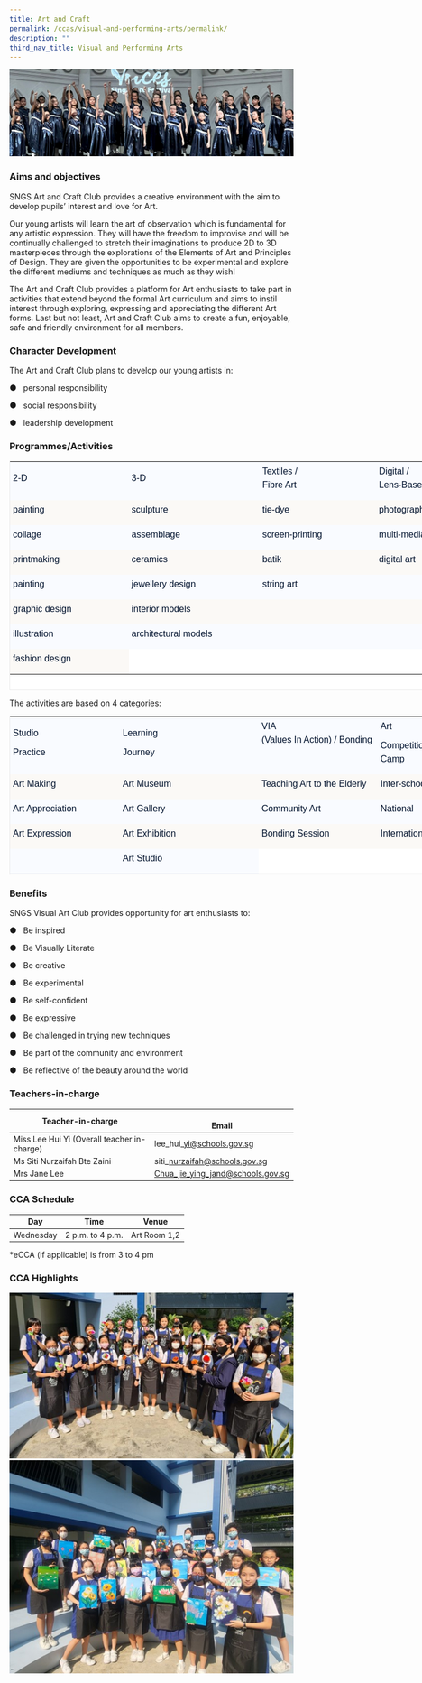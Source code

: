 ```yaml
---
title: Art and Craft
permalink: /ccas/visual-and-performing-arts/permalink/
description: ""
third_nav_title: Visual and Performing Arts
---
```

![](/images/01%20Banner%20Photos/cca.jpg)

### Aims and objectives

SNGS Art and Craft Club provides a creative environment with the aim to develop pupils’ interest and love for Art.

Our young artists will learn the art of observation which is fundamental for any artistic expression. They will have the freedom to improvise and will be continually challenged to stretch their imaginations to produce 2D to 3D masterpieces through the explorations of the Elements of Art and Principles of Design. They are given the opportunities to be experimental and explore the different mediums and techniques as much as they wish!

The Art and Craft Club provides a platform for Art enthusiasts to take part in activities that extend beyond the formal Art curriculum and aims to instil interest through exploring, expressing and appreciating the different Art forms. Last but not least, Art and Craft Club aims to create a fun, enjoyable, safe and friendly environment for all members.

### Character Development
The Art and Craft Club plans to develop our young artists in:

●&nbsp;&nbsp;&nbsp;personal responsibility

●&nbsp;&nbsp;&nbsp;social responsibility

●&nbsp;&nbsp;&nbsp;leadership development

### Programmes/Activities
<table class="iveo_table ives_tab_1" width="601" style="margin: 0px; outline: 0px; padding: 0px; border: 1px solid rgb(234, 234, 234); border-collapse: collapse; color: rgb(0, 18, 45); font-family: Mulish, sans-serif; font-size: 16px; font-style: normal; font-variant-ligatures: normal; font-variant-caps: normal; font-weight: 400; letter-spacing: normal; orphans: 2; text-align: left; text-transform: none; white-space: normal; widows: 2; word-spacing: 0px; -webkit-text-stroke-width: 0px; background-color: rgb(255, 255, 255); text-decoration-thickness: initial; text-decoration-style: initial; text-decoration-color: initial; width: 860px; height: 407px;"><tbody class="" style="margin: 0px; outline: 0px; padding: 0px;"><tr class="" style="margin: 0px; outline: 0px; padding: 0px;"><td width="146" class="" style="margin: 0px; outline: 0px; padding: 5px; text-align: left; background: rgb(249, 251, 255); color: rgb(34, 34, 34); width: 211px;"><p class="" style="margin: 0px 0px 10px; outline: 0px; padding: 0px; line-height: 24px; color: rgb(0, 18, 45); font-family: Mulish, sans-serif; font-size: 16px;"><span lang="EN-SG" class="" style="margin: 0px; outline: 0px; padding: 0px;">2-D</span></p></td><td width="166" class="" style="margin: 0px; outline: 0px; padding: 5px; text-align: left; background: rgb(249, 251, 255); color: rgb(34, 34, 34); width: 233px;"><p class="" style="margin: 0px 0px 10px; outline: 0px; padding: 0px; line-height: 24px; color: rgb(0, 18, 45); font-family: Mulish, sans-serif; font-size: 16px;"><span lang="EN-SG" class="" style="margin: 0px; outline: 0px; padding: 0px;">3-D</span></p></td><td width="147" class="" style="margin: 0px; outline: 0px; padding: 5px; text-align: left; background: rgb(249, 251, 255); color: rgb(34, 34, 34); width: 207px;"><p class="" style="margin: 0px 0px 10px; outline: 0px; padding: 0px; line-height: 24px; color: rgb(0, 18, 45); font-family: Mulish, sans-serif; font-size: 16px;"><span lang="EN-SG" class="" style="margin: 0px; outline: 0px; padding: 0px;">Textiles /<br class="" style="margin: 0px; outline: 0px; padding: 0px;">Fibre Art</span></p></td><td width="143" class="" style="margin: 0px; outline: 0px; padding: 5px; text-align: left; background: rgb(249, 251, 255); color: rgb(34, 34, 34); width: 209px;"><p class="" style="margin: 0px 0px 10px; outline: 0px; padding: 0px; line-height: 24px; color: rgb(0, 18, 45); font-family: Mulish, sans-serif; font-size: 16px;"><span lang="EN-SG" class="" style="margin: 0px; outline: 0px; padding: 0px;">Digital /<br class="" style="margin: 0px; outline: 0px; padding: 0px;">Lens-Based Media</span></p></td></tr><tr class="" style="margin: 0px; outline: 0px; padding: 0px;"><td width="146" class="" style="margin: 0px; outline: 0px; padding: 5px; text-align: left; background: rgb(251, 249, 246); color: rgb(34, 34, 34);"><p class="" style="margin: 0px 0px 10px; outline: 0px; padding: 0px; line-height: 24px; color: rgb(0, 18, 45); font-family: Mulish, sans-serif; font-size: 16px;"><span lang="EN-SG" class="" style="margin: 0px; outline: 0px; padding: 0px;">painting</span></p></td><td width="166" class="" style="margin: 0px; outline: 0px; padding: 5px; text-align: left; background: rgb(251, 249, 246); color: rgb(34, 34, 34);"><p class="" style="margin: 0px 0px 10px; outline: 0px; padding: 0px; line-height: 24px; color: rgb(0, 18, 45); font-family: Mulish, sans-serif; font-size: 16px;"><span lang="EN-SG" class="" style="margin: 0px; outline: 0px; padding: 0px;">sculpture</span></p></td><td width="147" class="" style="margin: 0px; outline: 0px; padding: 5px; text-align: left; background: rgb(251, 249, 246); color: rgb(34, 34, 34);"><p class="" style="margin: 0px 0px 10px; outline: 0px; padding: 0px; line-height: 24px; color: rgb(0, 18, 45); font-family: Mulish, sans-serif; font-size: 16px;"><span lang="EN-SG" class="" style="margin: 0px; outline: 0px; padding: 0px;">tie-dye</span></p></td><td width="143" class="" style="margin: 0px; outline: 0px; padding: 5px; text-align: left; background: rgb(251, 249, 246); color: rgb(34, 34, 34);"><p class="" style="margin: 0px 0px 10px; outline: 0px; padding: 0px; line-height: 24px; color: rgb(0, 18, 45); font-family: Mulish, sans-serif; font-size: 16px;"><span lang="EN-SG" class="" style="margin: 0px; outline: 0px; padding: 0px;">photography</span></p></td></tr><tr class="" style="margin: 0px; outline: 0px; padding: 0px;"><td width="146" class="" style="margin: 0px; outline: 0px; padding: 5px; text-align: left; background: rgb(249, 251, 255); color: rgb(34, 34, 34);"><p class="" style="margin: 0px 0px 10px; outline: 0px; padding: 0px; line-height: 24px; color: rgb(0, 18, 45); font-family: Mulish, sans-serif; font-size: 16px;"><span lang="EN-SG" class="" style="margin: 0px; outline: 0px; padding: 0px;">collage</span></p></td><td width="166" class="" style="margin: 0px; outline: 0px; padding: 5px; text-align: left; background: rgb(249, 251, 255); color: rgb(34, 34, 34);"><p class="" style="margin: 0px 0px 10px; outline: 0px; padding: 0px; line-height: 24px; color: rgb(0, 18, 45); font-family: Mulish, sans-serif; font-size: 16px;"><span lang="EN-SG" class="" style="margin: 0px; outline: 0px; padding: 0px;">assemblage</span></p></td><td width="147" class="" style="margin: 0px; outline: 0px; padding: 5px; text-align: left; background: rgb(249, 251, 255); color: rgb(34, 34, 34);"><p class="" style="margin: 0px 0px 10px; outline: 0px; padding: 0px; line-height: 24px; color: rgb(0, 18, 45); font-family: Mulish, sans-serif; font-size: 16px;"><span lang="EN-SG" class="" style="margin: 0px; outline: 0px; padding: 0px;">screen-printing</span></p></td><td width="143" class="" style="margin: 0px; outline: 0px; padding: 5px; text-align: left; background: rgb(249, 251, 255); color: rgb(34, 34, 34);"><p class="" style="margin: 0px 0px 10px; outline: 0px; padding: 0px; line-height: 24px; color: rgb(0, 18, 45); font-family: Mulish, sans-serif; font-size: 16px;"><span lang="EN-SG" class="" style="margin: 0px; outline: 0px; padding: 0px;">multi-media</span></p></td></tr><tr class="" style="margin: 0px; outline: 0px; padding: 0px;"><td width="146" class="" style="margin: 0px; outline: 0px; padding: 5px; text-align: left; background: rgb(251, 249, 246); color: rgb(34, 34, 34);"><p class="" style="margin: 0px 0px 10px; outline: 0px; padding: 0px; line-height: 24px; color: rgb(0, 18, 45); font-family: Mulish, sans-serif; font-size: 16px;"><span lang="EN-SG" class="" style="margin: 0px; outline: 0px; padding: 0px;">printmaking</span></p></td><td width="166" class="" style="margin: 0px; outline: 0px; padding: 5px; text-align: left; background: rgb(251, 249, 246); color: rgb(34, 34, 34);"><p class="" style="margin: 0px 0px 10px; outline: 0px; padding: 0px; line-height: 24px; color: rgb(0, 18, 45); font-family: Mulish, sans-serif; font-size: 16px;"><span lang="EN-SG" class="" style="margin: 0px; outline: 0px; padding: 0px;">ceramics</span></p></td><td width="147" class="" style="margin: 0px; outline: 0px; padding: 5px; text-align: left; background: rgb(251, 249, 246); color: rgb(34, 34, 34);"><p class="" style="margin: 0px 0px 10px; outline: 0px; padding: 0px; line-height: 24px; color: rgb(0, 18, 45); font-family: Mulish, sans-serif; font-size: 16px;"><span lang="EN-SG" class="" style="margin: 0px; outline: 0px; padding: 0px;">batik</span></p></td><td width="143" class="" style="margin: 0px; outline: 0px; padding: 5px; text-align: left; background: rgb(251, 249, 246); color: rgb(34, 34, 34);"><p class="" style="margin: 0px 0px 10px; outline: 0px; padding: 0px; line-height: 24px; color: rgb(0, 18, 45); font-family: Mulish, sans-serif; font-size: 16px;"><span lang="EN-SG" class="" style="margin: 0px; outline: 0px; padding: 0px;">digital art</span></p></td></tr><tr class="" style="margin: 0px; outline: 0px; padding: 0px;"><td width="146" class="" style="margin: 0px; outline: 0px; padding: 5px; text-align: left; background: rgb(249, 251, 255); color: rgb(34, 34, 34);"><p class="" style="margin: 0px 0px 10px; outline: 0px; padding: 0px; line-height: 24px; color: rgb(0, 18, 45); font-family: Mulish, sans-serif; font-size: 16px;"><span lang="EN-SG" class="" style="margin: 0px; outline: 0px; padding: 0px;">painting</span></p></td><td width="166" class="" style="margin: 0px; outline: 0px; padding: 5px; text-align: left; background: rgb(249, 251, 255); color: rgb(34, 34, 34);"><p class="" style="margin: 0px 0px 10px; outline: 0px; padding: 0px; line-height: 24px; color: rgb(0, 18, 45); font-family: Mulish, sans-serif; font-size: 16px;"><span lang="EN-SG" class="" style="margin: 0px; outline: 0px; padding: 0px;">jewellery design</span></p></td><td width="147" class="" style="margin: 0px; outline: 0px; padding: 5px; text-align: left; background: rgb(249, 251, 255); color: rgb(34, 34, 34);"><p class="" style="margin: 0px 0px 10px; outline: 0px; padding: 0px; line-height: 24px; color: rgb(0, 18, 45); font-family: Mulish, sans-serif; font-size: 16px;"><span lang="EN-SG" class="" style="margin: 0px; outline: 0px; padding: 0px;">string art</span></p></td><td width="143" class="" style="margin: 0px; outline: 0px; padding: 5px; text-align: left; background: rgb(249, 251, 255); color: rgb(34, 34, 34);"><p class="" style="margin: 0px 0px 10px; outline: 0px; padding: 0px; line-height: 24px; color: rgb(0, 18, 45); font-family: Mulish, sans-serif; font-size: 16px;"><span lang="EN-SG" class="" style="margin: 0px; outline: 0px; padding: 0px;">&nbsp;</span></p></td></tr><tr class="" style="margin: 0px; outline: 0px; padding: 0px;"><td width="146" class="" style="margin: 0px; outline: 0px; padding: 5px; text-align: left; background: rgb(251, 249, 246); color: rgb(34, 34, 34);"><p class="" style="margin: 0px 0px 10px; outline: 0px; padding: 0px; line-height: 24px; color: rgb(0, 18, 45); font-family: Mulish, sans-serif; font-size: 16px;"><span lang="EN-SG" class="" style="margin: 0px; outline: 0px; padding: 0px;">graphic design</span></p></td><td width="166" class="" style="margin: 0px; outline: 0px; padding: 5px; text-align: left; background: rgb(251, 249, 246); color: rgb(34, 34, 34);"><p class="" style="margin: 0px 0px 10px; outline: 0px; padding: 0px; line-height: 24px; color: rgb(0, 18, 45); font-family: Mulish, sans-serif; font-size: 16px;"><span lang="EN-SG" class="" style="margin: 0px; outline: 0px; padding: 0px;">interior models</span></p></td><td width="147" class="" style="margin: 0px; outline: 0px; padding: 5px; text-align: left; background: rgb(251, 249, 246); color: rgb(34, 34, 34);"><p class="" style="margin: 0px 0px 10px; outline: 0px; padding: 0px; line-height: 24px; color: rgb(0, 18, 45); font-family: Mulish, sans-serif; font-size: 16px;"><span lang="EN-SG" class="" style="margin: 0px; outline: 0px; padding: 0px;">&nbsp;</span></p></td><td width="143" class="" style="margin: 0px; outline: 0px; padding: 5px; text-align: left; background: rgb(251, 249, 246); color: rgb(34, 34, 34);"><p class="" style="margin: 0px 0px 10px; outline: 0px; padding: 0px; line-height: 24px; color: rgb(0, 18, 45); font-family: Mulish, sans-serif; font-size: 16px;"><span lang="EN-SG" class="" style="margin: 0px; outline: 0px; padding: 0px;">&nbsp;</span></p></td></tr><tr class="" style="margin: 0px; outline: 0px; padding: 0px;"><td width="146" class="" style="margin: 0px; outline: 0px; padding: 5px; text-align: left; background: rgb(249, 251, 255); color: rgb(34, 34, 34);"><p class="" style="margin: 0px 0px 10px; outline: 0px; padding: 0px; line-height: 24px; color: rgb(0, 18, 45); font-family: Mulish, sans-serif; font-size: 16px;"><span lang="EN-SG" class="" style="margin: 0px; outline: 0px; padding: 0px;">illustration</span></p></td><td width="166" class="" style="margin: 0px; outline: 0px; padding: 5px; text-align: left; background: rgb(249, 251, 255); color: rgb(34, 34, 34);"><p class="" style="margin: 0px 0px 10px; outline: 0px; padding: 0px; line-height: 24px; color: rgb(0, 18, 45); font-family: Mulish, sans-serif; font-size: 16px;"><span lang="EN-SG" class="" style="margin: 0px; outline: 0px; padding: 0px;">architectural models</span></p></td><td width="147" class="" style="margin: 0px; outline: 0px; padding: 5px; text-align: left; background: rgb(249, 251, 255); color: rgb(34, 34, 34);"><p class="" style="margin: 0px 0px 10px; outline: 0px; padding: 0px; line-height: 24px; color: rgb(0, 18, 45); font-family: Mulish, sans-serif; font-size: 16px;"><span lang="EN-SG" class="" style="margin: 0px; outline: 0px; padding: 0px;">&nbsp;</span></p></td><td width="143" class="" style="margin: 0px; outline: 0px; padding: 5px; text-align: left; background: rgb(249, 251, 255); color: rgb(34, 34, 34);"><p class="" style="margin: 0px 0px 10px; outline: 0px; padding: 0px; line-height: 24px; color: rgb(0, 18, 45); font-family: Mulish, sans-serif; font-size: 16px;"><span lang="EN-SG" class="" style="margin: 0px; outline: 0px; padding: 0px;">&nbsp;</span></p></td></tr><tr class="" style="margin: 0px; outline: 0px; padding: 0px;"><td width="146" class="" style="margin: 0px; outline: 0px; padding: 5px; text-align: left; background: rgb(251, 249, 246); color: rgb(34, 34, 34);"><p class="" style="margin: 0px 0px 10px; outline: 0px; padding: 0px; line-height: 24px; color: rgb(0, 18, 45); font-family: Mulish, sans-serif; font-size: 16px;"><span lang="EN-SG" class="" style="margin: 0px; outline: 0px; padding: 0px;">fashion design</span></p></td></tr></tbody></table>


The activities are based on 4 categories:

<table class="iveo_table ives_tab_1" width="616" style="margin: 0px; outline: 0px; padding: 0px; border: 1px solid rgb(234, 234, 234); border-collapse: collapse; color: rgb(0, 18, 45); font-family: Mulish, sans-serif; font-size: 16px; font-style: normal; font-variant-ligatures: normal; font-variant-caps: normal; font-weight: 400; letter-spacing: normal; orphans: 2; text-align: left; text-transform: none; white-space: normal; widows: 2; word-spacing: 0px; -webkit-text-stroke-width: 0px; background-color: rgb(255, 255, 255); text-decoration-thickness: initial; text-decoration-style: initial; text-decoration-color: initial; width: 860px;"><tbody class="" style="margin: 0px; outline: 0px; padding: 0px;"><tr class="" style="margin: 0px; outline: 0px; padding: 0px;"><td width="137" class="" style="margin: 0px; outline: 0px; padding: 5px; text-align: left; background: rgb(249, 251, 255); color: rgb(34, 34, 34); width: 193px;"><p class="" style="margin: 0px 0px 10px; outline: 0px; padding: 0px; line-height: 24px; color: rgb(0, 18, 45); font-family: Mulish, sans-serif; font-size: 16px;"><span lang="EN-SG" class="" style="margin: 0px; outline: 0px; padding: 0px;">Studio</span></p><p class="" style="margin: 0px 0px 10px; outline: 0px; padding: 0px; line-height: 24px; color: rgb(0, 18, 45); font-family: Mulish, sans-serif; font-size: 16px;"><span lang="EN-SG" class="" style="margin: 0px; outline: 0px; padding: 0px;">Practice</span></p></td><td width="182" class="" style="margin: 0px; outline: 0px; padding: 5px; text-align: left; background: rgb(249, 251, 255); color: rgb(34, 34, 34); width: 251px;"><p class="" style="margin: 0px 0px 10px; outline: 0px; padding: 0px; line-height: 24px; color: rgb(0, 18, 45); font-family: Mulish, sans-serif; font-size: 16px;"><span lang="EN-SG" class="" style="margin: 0px; outline: 0px; padding: 0px;">Learning</span></p><p class="" style="margin: 0px 0px 10px; outline: 0px; padding: 0px; line-height: 24px; color: rgb(0, 18, 45); font-family: Mulish, sans-serif; font-size: 16px;"><span lang="EN-SG" class="" style="margin: 0px; outline: 0px; padding: 0px;">Journey</span></p></td><td width="151" class="" style="margin: 0px; outline: 0px; padding: 5px; text-align: left; background: rgb(249, 251, 255); color: rgb(34, 34, 34); width: 211px;"><p class="" style="margin: 0px 0px 10px; outline: 0px; padding: 0px; line-height: 24px; color: rgb(0, 18, 45); font-family: Mulish, sans-serif; font-size: 16px;"><span lang="EN-SG" class="" style="margin: 0px; outline: 0px; padding: 0px;">VIA<br class="" style="margin: 0px; outline: 0px; padding: 0px;">(Values In Action) / Bonding</span></p><p class="" style="margin: 0px 0px 10px; outline: 0px; padding: 0px; line-height: 24px; color: rgb(0, 18, 45); font-family: Mulish, sans-serif; font-size: 16px;"><span lang="EN-SG" class="" style="margin: 0px; outline: 0px; padding: 0px;">&nbsp;</span></p></td><td width="146" class="" style="margin: 0px; outline: 0px; padding: 5px; text-align: left; background: rgb(249, 251, 255); color: rgb(34, 34, 34); width: 205px;"><p class="" style="margin: 0px 0px 10px; outline: 0px; padding: 0px; line-height: 24px; color: rgb(0, 18, 45); font-family: Mulish, sans-serif; font-size: 16px;"><span lang="EN-SG" class="" style="margin: 0px; outline: 0px; padding: 0px;">Art</span></p><p class="" style="margin: 0px 0px 10px; outline: 0px; padding: 0px; line-height: 24px; color: rgb(0, 18, 45); font-family: Mulish, sans-serif; font-size: 16px;"><span lang="EN-SG" class="" style="margin: 0px; outline: 0px; padding: 0px;">Competition / Workshop / Camp</span></p></td></tr><tr class="" style="margin: 0px; outline: 0px; padding: 0px;"><td width="137" class="" style="margin: 0px; outline: 0px; padding: 5px; text-align: left; background: rgb(251, 249, 246); color: rgb(34, 34, 34);"><p class="" style="margin: 0px 0px 10px; outline: 0px; padding: 0px; line-height: 24px; color: rgb(0, 18, 45); font-family: Mulish, sans-serif; font-size: 16px;"><span lang="EN-SG" class="" style="margin: 0px; outline: 0px; padding: 0px;">Art Making</span></p></td><td width="182" class="" style="margin: 0px; outline: 0px; padding: 5px; text-align: left; background: rgb(251, 249, 246); color: rgb(34, 34, 34);"><p class="" style="margin: 0px 0px 10px; outline: 0px; padding: 0px; line-height: 24px; color: rgb(0, 18, 45); font-family: Mulish, sans-serif; font-size: 16px;"><span lang="EN-SG" class="" style="margin: 0px; outline: 0px; padding: 0px;">Art Museum</span></p></td><td width="151" class="" style="margin: 0px; outline: 0px; padding: 5px; text-align: left; background: rgb(251, 249, 246); color: rgb(34, 34, 34);"><p class="" style="margin: 0px 0px 10px; outline: 0px; padding: 0px; line-height: 24px; color: rgb(0, 18, 45); font-family: Mulish, sans-serif; font-size: 16px;"><span lang="EN-SG" class="" style="margin: 0px; outline: 0px; padding: 0px;">Teaching Art to the Elderly</span></p></td><td width="146" class="" style="margin: 0px; outline: 0px; padding: 5px; text-align: left; background: rgb(251, 249, 246); color: rgb(34, 34, 34);"><p class="" style="margin: 0px 0px 10px; outline: 0px; padding: 0px; line-height: 24px; color: rgb(0, 18, 45); font-family: Mulish, sans-serif; font-size: 16px;"><span lang="EN-SG" class="" style="margin: 0px; outline: 0px; padding: 0px;">Inter-school</span></p></td></tr><tr class="" style="margin: 0px; outline: 0px; padding: 0px;"><td width="137" class="" style="margin: 0px; outline: 0px; padding: 5px; text-align: left; background: rgb(249, 251, 255); color: rgb(34, 34, 34);"><p class="" style="margin: 0px 0px 10px; outline: 0px; padding: 0px; line-height: 24px; color: rgb(0, 18, 45); font-family: Mulish, sans-serif; font-size: 16px;"><span lang="EN-SG" class="" style="margin: 0px; outline: 0px; padding: 0px;">Art Appreciation</span></p></td><td width="182" class="" style="margin: 0px; outline: 0px; padding: 5px; text-align: left; background: rgb(249, 251, 255); color: rgb(34, 34, 34);"><p class="" style="margin: 0px 0px 10px; outline: 0px; padding: 0px; line-height: 24px; color: rgb(0, 18, 45); font-family: Mulish, sans-serif; font-size: 16px;"><span lang="EN-SG" class="" style="margin: 0px; outline: 0px; padding: 0px;">Art Gallery</span></p></td><td width="151" class="" style="margin: 0px; outline: 0px; padding: 5px; text-align: left; background: rgb(249, 251, 255); color: rgb(34, 34, 34);"><p class="" style="margin: 0px 0px 10px; outline: 0px; padding: 0px; line-height: 24px; color: rgb(0, 18, 45); font-family: Mulish, sans-serif; font-size: 16px;"><span lang="EN-SG" class="" style="margin: 0px; outline: 0px; padding: 0px;">Community Art</span></p></td><td width="146" class="" style="margin: 0px; outline: 0px; padding: 5px; text-align: left; background: rgb(249, 251, 255); color: rgb(34, 34, 34);"><p class="" style="margin: 0px 0px 10px; outline: 0px; padding: 0px; line-height: 24px; color: rgb(0, 18, 45); font-family: Mulish, sans-serif; font-size: 16px;"><span lang="EN-SG" class="" style="margin: 0px; outline: 0px; padding: 0px;">National</span></p></td></tr><tr class="" style="margin: 0px; outline: 0px; padding: 0px;"><td width="137" class="" style="margin: 0px; outline: 0px; padding: 5px; text-align: left; background: rgb(251, 249, 246); color: rgb(34, 34, 34);"><p class="" style="margin: 0px 0px 10px; outline: 0px; padding: 0px; line-height: 24px; color: rgb(0, 18, 45); font-family: Mulish, sans-serif; font-size: 16px;"><span lang="EN-SG" class="" style="margin: 0px; outline: 0px; padding: 0px;">Art Expression</span></p></td><td width="182" class="" style="margin: 0px; outline: 0px; padding: 5px; text-align: left; background: rgb(251, 249, 246); color: rgb(34, 34, 34);"><p class="" style="margin: 0px 0px 10px; outline: 0px; padding: 0px; line-height: 24px; color: rgb(0, 18, 45); font-family: Mulish, sans-serif; font-size: 16px;"><span lang="EN-SG" class="" style="margin: 0px; outline: 0px; padding: 0px;">Art Exhibition</span></p></td><td width="151" class="" style="margin: 0px; outline: 0px; padding: 5px; text-align: left; background: rgb(251, 249, 246); color: rgb(34, 34, 34);"><p class="" style="margin: 0px 0px 10px; outline: 0px; padding: 0px; line-height: 24px; color: rgb(0, 18, 45); font-family: Mulish, sans-serif; font-size: 16px;"><span lang="EN-SG" class="" style="margin: 0px; outline: 0px; padding: 0px;">Bonding Session</span></p></td><td width="146" class="" style="margin: 0px; outline: 0px; padding: 5px; text-align: left; background: rgb(251, 249, 246); color: rgb(34, 34, 34);"><p class="" style="margin: 0px 0px 10px; outline: 0px; padding: 0px; line-height: 24px; color: rgb(0, 18, 45); font-family: Mulish, sans-serif; font-size: 16px;"><span lang="EN-SG" class="" style="margin: 0px; outline: 0px; padding: 0px;">International</span></p></td></tr><tr class="" style="margin: 0px; outline: 0px; padding: 0px;"><td width="137" class="" style="margin: 0px; outline: 0px; padding: 5px; text-align: left; background: rgb(249, 251, 255); color: rgb(34, 34, 34);"><p class="" style="margin: 0px 0px 10px; outline: 0px; padding: 0px; line-height: 24px; color: rgb(0, 18, 45); font-family: Mulish, sans-serif; font-size: 16px;"><span lang="EN-SG" class="" style="margin: 0px; outline: 0px; padding: 0px;">&nbsp;</span></p></td><td width="182" class="" style="margin: 0px; outline: 0px; padding: 5px; text-align: left; background: rgb(249, 251, 255); color: rgb(34, 34, 34);"><p class="" style="margin: 0px 0px 10px; outline: 0px; padding: 0px; line-height: 24px; color: rgb(0, 18, 45); font-family: Mulish, sans-serif; font-size: 16px;"><span lang="EN-SG" class="" style="margin: 0px; outline: 0px; padding: 0px;">Art Studio</span></p></td></tr></tbody></table>

### Benefits
SNGS Visual Art Club provides opportunity for art enthusiasts to:

●&nbsp;&nbsp;&nbsp;Be inspired

●&nbsp;&nbsp;&nbsp;Be Visually Literate

●&nbsp;&nbsp;&nbsp;Be creative

●&nbsp;&nbsp;&nbsp;Be experimental

●&nbsp;&nbsp;&nbsp;Be self-confident

●&nbsp;&nbsp;&nbsp;Be expressive

●&nbsp;&nbsp;&nbsp;Be challenged in trying new techniques

●&nbsp;&nbsp;&nbsp;Be part of the community and environment

●&nbsp;&nbsp;&nbsp;Be reflective of the beauty around the world


### Teachers-in-charge

| Teacher-in-charge | &nbsp; &nbsp; &nbsp; &nbsp; &nbsp; &nbsp; &nbsp; &nbsp; &nbsp; &nbsp; &nbsp; &nbsp; &nbsp; &nbsp; &nbsp; &nbsp; &nbsp; &nbsp; &nbsp; &nbsp; &nbsp; &nbsp; &nbsp; &nbsp; &nbsp; &nbsp; &nbsp; Email |
| --- | --- |
| Miss Lee Hui Yi&nbsp;(Overall teacher in-charge) | lee\_hui\_yi@schools.gov.sg |
| Ms Siti Nurzaifah Bte Zaini | siti\_nurzaifah@schools.gov.sg |
| Mrs Jane Lee | Chua_jie_ying_jand@schools.gov.sg |



### CCA Schedule

| Day | Time | Venue |
| --- | --- | --- |
| Wednesday | 2 p.m. to 4 p.m. | Art Room 1,2 |

*eCCA (if applicable) is from 3 to 4 pm


### CCA Highlights

![](/images/04%20CCAs/Arts%20and%20Craft_Pic01.jpg)<br>
![](/images/04%20CCAs/Arts%20and%20Craft_Pic02.jpg)